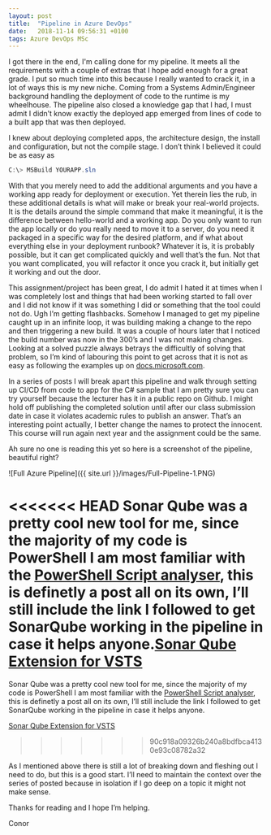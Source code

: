 ```yaml
---
layout: post
title:  "Pipeline in Azure DevOps"
date:   2018-11-14 09:56:31 +0100
tags: Azure DevOps MSc
---
```


I got there in the end, I'm calling done for my pipeline. It meets all the requirements with a couple of extras that I hope add enough for a great grade. I put so much time into this because I really wanted to crack it, in a lot of ways this is my new niche. Coming from a Systems Admin/Engineer background handling the deployment of code to the runtime is my wheelhouse. The pipeline also closed a knowledge gap that I had, I must admit I didn’t know exactly the deployed app emerged from lines of code to a built app that was then deployed.

I knew about deploying completed apps, the architecture design, the install and configuration, but not the compile stage. I don’t think I believed it could be as easy as 

```powershell
C:\> MSBuild YOURAPP.sln
```

With that you merely need to add the additional arguments and you have a working app ready for deployment or execution. Yet therein lies the rub, in these additional details is what will make or break your real-world projects. It is the details around the simple command that make it meaningful, it is the difference between hello-world and a working app. Do you only want to run the app locally or do you really need to move it to a server, do you need it packaged in a specific way for the desired platform, and if what about everything else in your deployment runbook? Whatever it is, it is probably possible, but it can get complicated quickly and well that’s the fun. Not that you want complicated, you will refactor it once you crack it, but initially get it working and out the door.


This assignment/project has been great, I do admit I hated it at times when I was completely lost and things that had been working started to fall over and I did not know if it was something I did or something that the tool could not do. Ugh I’m getting flashbacks. Somehow I managed to get my pipeline caught up in an infinite loop, it was building making a change to the repo and then triggering a new build. It was a couple of hours later that I noticed the build number was now in the 300’s and I was not making changes. Looking at a solved puzzle always betrays the difficultly of solving that problem, so I’m kind of labouring this point to get across that it is not as easy as following the examples up on [docs.microsoft.com](docs.microsoft.com).


In a series of posts I will break apart this pipeline and walk through setting up CI/CD from code to app for the C# sample that I am pretty sure you can try yourself because the lecturer has it in a public repo on Github. I might hold off publishing the completed solution until after our class submission date in case it violates academic rules to publish an answer. That’s an interesting point actually, I better change the names to protect the innocent. This course will run again next year and the assignment could be the same.

Ah sure no one is reading this yet so here is a screenshot of the pipeline, beautiful right?

![Full Azure Pipeline]({{ site.url }}/images/Full-Pipeline-1.PNG)

<<<<<<< HEAD
Sonar Qube was a pretty cool new tool for me, since the majority of my code is PowerShell I am most familiar with the [PowerShell Script analyser](https://github.com/PowerShell/PSScriptAnalyzer), this is definetly a post all on its own, I’ll still include the link I followed to get SonarQube working in the pipeline in case it helps anyone.[Sonar Qube Extension for VSTS](https://docs.sonarqube.org/display/SCAN/Analyzing+with+SonarQube+Extension+for+VSTS-TFS)
=======
Sonar Qube was a pretty cool new tool for me, since the majority of my code is PowerShell I am most familiar with the [PowerShell Script analyser](https://github.com/PowerShell/PSScriptAnalyzer), this is definetly a post all on its own, I’ll still include the link I followed to get SonarQube working in the pipeline in case it helps anyone.

[Sonar Qube Extension for VSTS](https://docs.sonarqube.org/display/SCAN/Analyzing+with+SonarQube+Extension+for+VSTS-TFS)
>>>>>>> 90c918a09326b240a8bdfbca4130e93c08782a32

As I mentioned above there is still a lot of breaking down and fleshing out I need to do, but this is a good start. I’ll need to maintain the context over the series of posted because in isolation if I go deep on a topic it might not make sense. 

Thanks for reading and I hope I’m helping.

Conor